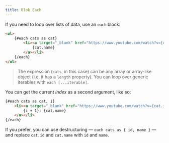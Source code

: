 ```yaml
---
title: Blok Each
---
```


If you need to loop over lists of data, use an `each` block:

```html
<ul>
	{#each cats as cat}
		<li><a target="_blank" href="https://www.youtube.com/watch?v={cat.id}">
			{cat.name}
		</a></li>
	{/each}
</ul>
```

> The expression (`cats`, in this case) can be any array or array-like object (i.e. it has a `length` property). You can loop over generic iterables with `each [...iterable]`.

You can get the current *index* as a second argument, like so:

```html
{#each cats as cat, i}
	<li><a target="_blank" href="https://www.youtube.com/watch?v={cat.id}">
		{i + 1}: {cat.name}
	</a></li>
{/each}
```

If you prefer, you can use destructuring — `each cats as { id, name }` — and replace `cat.id` and `cat.name` with `id` and `name`.